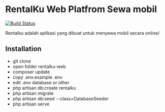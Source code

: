 # RentalKu Web Platfrom Sewa mobil

[![Build Status](https://travis-ci.org/joemccann/dillinger.svg?branch=master)](https://travis-ci.org/joemccann/dillinger)

Rentalku adalah aplikasi yang dibuat untuk menyewa mobil secara online/

## Installation

-   git clone
-   open folder rentalku-web
-   composer update
-   copy .env.example .env
-   edit .env database or other
-   php artisan db:create rentalku
-   php artisan migrate
-   php artisan db:seed --class=DatabaseSeeder
-   php artisan serve
